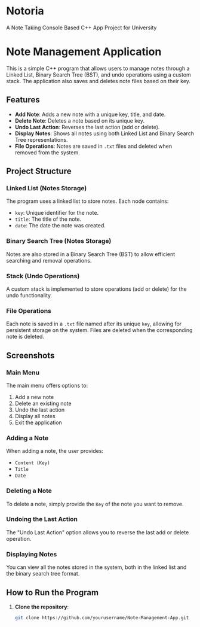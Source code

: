 # Notoria
A Note Taking Console Based C++ App Project for University

# Note Management Application

This is a simple C++ program that allows users to manage notes through a Linked List, Binary Search Tree (BST), and undo operations using a custom stack. The application also saves and deletes note files based on their key.

## Features
- **Add Note**: Adds a new note with a unique key, title, and date.
- **Delete Note**: Deletes a note based on its unique key.
- **Undo Last Action**: Reverses the last action (add or delete).
- **Display Notes**: Shows all notes using both Linked List and Binary Search Tree representations.
- **File Operations**: Notes are saved in `.txt` files and deleted when removed from the system.

## Project Structure

### Linked List (Notes Storage)
The program uses a linked list to store notes. Each node contains:
- `key`: Unique identifier for the note.
- `title`: The title of the note.
- `date`: The date the note was created.

### Binary Search Tree (Notes Storage)
Notes are also stored in a Binary Search Tree (BST) to allow efficient searching and removal operations.

### Stack (Undo Operations)
A custom stack is implemented to store operations (add or delete) for the undo functionality.

### File Operations
Each note is saved in a `.txt` file named after its unique `key`, allowing for persistent storage on the system. Files are deleted when the corresponding note is deleted.

## Screenshots

### Main Menu

The main menu offers options to:
1. Add a new note
2. Delete an existing note
3. Undo the last action
4. Display all notes
5. Exit the application

### Adding a Note

When adding a note, the user provides:
- `Content (Key)`
- `Title`
- `Date`

### Deleting a Note

To delete a note, simply provide the `Key` of the note you want to remove.

### Undoing the Last Action


The "Undo Last Action" option allows you to reverse the last add or delete operation.

### Displaying Notes


You can view all the notes stored in the system, both in the linked list and the binary search tree format.

## How to Run the Program

1. **Clone the repository**:
   ```bash
   git clone https://github.com/yourusername/Note-Management-App.git
